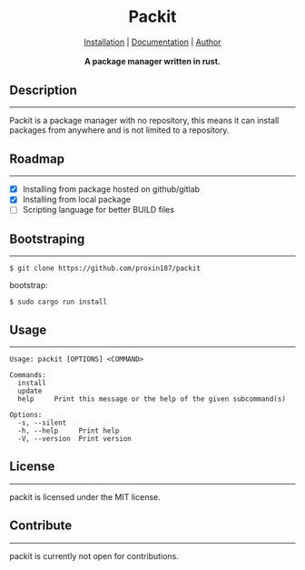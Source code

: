 <div align="center" style="margin: 30px;">
     <h1>Packit</h1>
     <div align="center">
        <a href="##Installation">Installation</a> |
        <a href="/">Documentation</a> | 
        <a href="https://github.com/proxin187">Author</a>
    </div>
    <br>
    <strong>A  package manager written in rust.</strong>
</div>

## Description
---
Packit is a package manager with no repository, this means it can install packages from anywhere and is not limited to a repository.

## Roadmap
---
- [x] Installing from package hosted on github/gitlab
- [x] Installing from local package
- [ ] Scripting language for better BUILD files

## Bootstraping
---

```
$ git clone https://github.com/proxin187/packit
```


bootstrap:

```
$ sudo cargo run install
```

## Usage
---

```
Usage: packit [OPTIONS] <COMMAND>

Commands:
  install  
  update   
  help     Print this message or the help of the given subcommand(s)

Options:
  -s, --silent   
  -h, --help     Print help
  -V, --version  Print version
```


## License
---
packit is licensed under the MIT license.

## Contribute
---
packit is currently not open for contributions.



